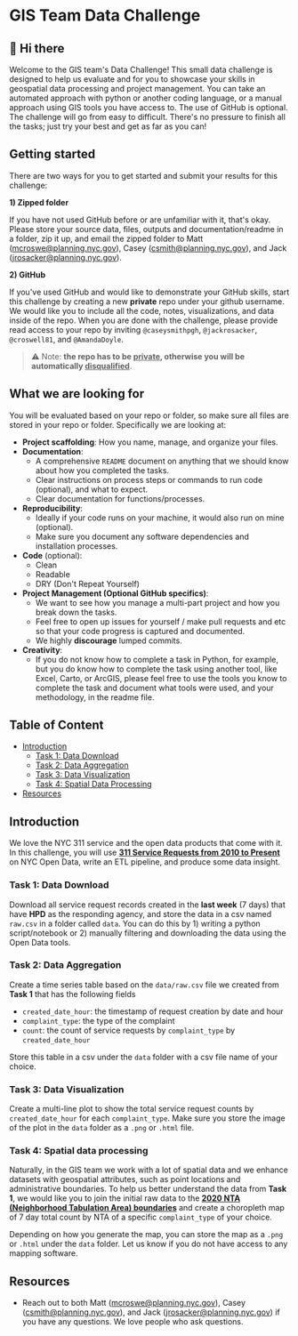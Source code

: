# GIS Team Data Challenge

## 👋 Hi there

Welcome to the GIS team's Data Challenge! This small data challenge is designed to help us evaluate and for you to showcase your skills in geospatial data processing and project management. You can take an automated approach with python or another coding language, or a manual approach using GIS tools you have access to. The use of GitHub is optional. The challenge will go from easy to difficult.  There's no pressure to finish all the tasks; just try your best and get as far as you can! 

## Getting started

There are two ways for you to get started and submit your results for this challenge:

**1) Zipped folder**

If you have not used GitHub before or are unfamiliar with it, that's okay.  Please store your source data, files, outputs and documentation/readme in a folder, zip it up, and email the zipped folder to Matt (mcroswe@planning.nyc.gov), Casey (csmith@planning.nyc.gov), and Jack (jrosacker@planning.nyc.gov).

**2) GitHub**

If you've used GitHub and would like to demonstrate your GitHub skills, start this challenge by creating a new **private** repo under your github username. We would like you to include all the code, notes, visualizations, and data inside of the repo. When you are done with the challenge, please provide read access to your repo by inviting `@caseysmithpgh`, `@jackrosacker`, `@croswell81`, and `@AmandaDoyle`.
> ⚠️ Note: **the repo has to be <ins>private</ins>, otherwise you will be automatically <ins>disqualified</ins>**.


## What we are looking for

You will be evaluated based on your repo or folder, so make sure all files are stored in your repo or folder. Specifically we are looking at:

- **Project scaffolding**: How you name, manage, and organize your files.
- **Documentation**:
  - A comprehensive `README` document on anything that we should know about how you completed the tasks.
  - Clear instructions on process steps or commands to run code (optional), and what to expect.
  - Clear documentation for functions/processes.
- **Reproducibility**:
  - Ideally if your code runs on your machine, it would also run on mine (optional).
  - Make sure you document any software dependencies and installation processes.
- **Code** (optional):
  - Clean
  - Readable
  - DRY (Don't Repeat Yourself)
- **Project Management (Optional GitHub specifics)**:
  - We want to see how you manage a multi-part project and how you break down the tasks.
  - Feel free to open up issues for yourself / make pull requests and etc so that your code progress is captured and documented.
  - We highly **discourage** lumped commits.
- **Creativity**:
  - If you do not know how to complete a task in Python, for example, but you do know how to complete the task using another tool, like Excel, Carto, or ArcGIS, please feel free to use the tools you know to complete the task and document what tools were used, and your methodology, in the readme file.  


## Table of Content

- [Introduction](#introduction)
  - [Task 1: Data Download](#task-1-data-download)
  - [Task 2: Data Aggregation](#task-2-data-aggregation)
  - [Task 3: Data Visualization](#task-3-data-visualization)
  - [Task 4: Spatial Data Processing](#task-4-spatial-data-processing)
- [Resources](#resources)

## Introduction

We love the NYC 311 service and the open data products that come with it. In this challenge, you will use **[311 Service Requests from 2010 to Present](https://data.cityofnewyork.us/Social-Services/311-Service-Requests-from-2010-to-Present/erm2-nwe9)** on NYC Open Data, write an ETL pipeline, and produce some data insight.

### Task 1: Data Download

Download all service request records created in the **last week** (7 days) that have **HPD** as the responding agency, and store the data in a csv named `raw.csv` in a folder called `data`.
You can do this by 1) writing a python script/notebook or 2) manually filtering and downloading the data using the Open Data tools.

### Task 2: Data Aggregation

Create a time series table based on the `data/raw.csv` file we created from **Task 1** that has the following fields

- `created_date_hour`: the timestamp of request creation by date and hour
- `complaint_type`: the type of the complaint
- `count`: the count of service requests by `complaint_type` by `created_date_hour`

Store this table in a csv under the `data` folder with a csv file name of your choice.

### Task 3: Data Visualization

Create a multi-line plot to show the total service request counts by `created_date_hour` for each `complaint_type`. Make sure you store the image of the plot in the `data` folder as a `.png` or `.html` file.  

### Task 4: Spatial data processing

Naturally, in the GIS team we work with a lot of spatial data and we enhance datasets with geospatial attributes, such as point locations and administrative boundaries. To help us better understand the data from **Task 1**, we would like you to join the initial raw data to the **[2020 NTA (Neighborhood Tabulation Area) boundaries](https://www1.nyc.gov/site/planning/data-maps/open-data/census-download-metadata.page)** and create a choropleth map of 7 day total count by NTA of a specific `complaint_type` of your choice.

Depending on how you generate the map, you can store the map as a `.png` or `.html` under the `data` folder. Let us know if you do not have access to any mapping software.

## Resources

- Reach out to both Matt (mcroswe@planning.nyc.gov), Casey (csmith@planning.nyc.gov), and Jack (jrosacker@planning.nyc.gov) if you have any questions. We love people who ask questions.
